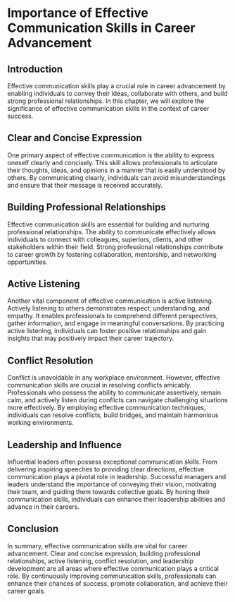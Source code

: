 Importance of Effective Communication Skills in Career Advancement
===========================================================================

Introduction
------------

Effective communication skills play a crucial role in career advancement by enabling individuals to convey their ideas, collaborate with others, and build strong professional relationships. In this chapter, we will explore the significance of effective communication skills in the context of career success.

Clear and Concise Expression
----------------------------

One primary aspect of effective communication is the ability to express oneself clearly and concisely. This skill allows professionals to articulate their thoughts, ideas, and opinions in a manner that is easily understood by others. By communicating clearly, individuals can avoid misunderstandings and ensure that their message is received accurately.

Building Professional Relationships
-----------------------------------

Effective communication skills are essential for building and nurturing professional relationships. The ability to communicate effectively allows individuals to connect with colleagues, superiors, clients, and other stakeholders within their field. Strong professional relationships contribute to career growth by fostering collaboration, mentorship, and networking opportunities.

Active Listening
----------------

Another vital component of effective communication is active listening. Actively listening to others demonstrates respect, understanding, and empathy. It enables professionals to comprehend different perspectives, gather information, and engage in meaningful conversations. By practicing active listening, individuals can foster positive relationships and gain insights that may positively impact their career trajectory.

Conflict Resolution
-------------------

Conflict is unavoidable in any workplace environment. However, effective communication skills are crucial in resolving conflicts amicably. Professionals who possess the ability to communicate assertively, remain calm, and actively listen during conflicts can navigate challenging situations more effectively. By employing effective communication techniques, individuals can resolve conflicts, build bridges, and maintain harmonious working environments.

Leadership and Influence
------------------------

Influential leaders often possess exceptional communication skills. From delivering inspiring speeches to providing clear directions, effective communication plays a pivotal role in leadership. Successful managers and leaders understand the importance of conveying their vision, motivating their team, and guiding them towards collective goals. By honing their communication skills, individuals can enhance their leadership abilities and advance in their careers.

Conclusion
----------

In summary, effective communication skills are vital for career advancement. Clear and concise expression, building professional relationships, active listening, conflict resolution, and leadership development are all areas where effective communication plays a critical role. By continuously improving communication skills, professionals can enhance their chances of success, promote collaboration, and achieve their career goals.
